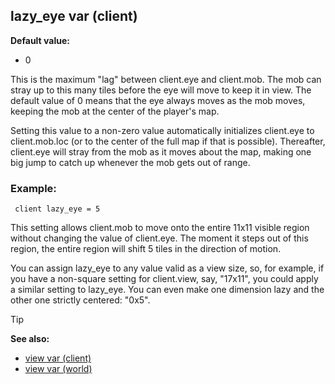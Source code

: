 ## lazy_eye var (client)

**Default value:**
+   0


This is the maximum \"lag\" between client.eye and client.mob.
The mob can stray up to this many tiles before the eye will move to keep
it in view. The default value of 0 means that the eye always moves as
the mob moves, keeping the mob at the center of the player\'s map.


Setting this value to a non-zero value automatically
initializes client.eye to client.mob.loc (or to the center of the full
map if that is possible). Thereafter, client.eye will stray from the mob
as it moves about the map, making one big jump to catch up whenever the
mob gets out of range.
### Example:

```
 client lazy_eye = 5 
```
 

This setting allows
client.mob to move onto the entire 11x11 visible region without changing
the value of client.eye. The moment it steps out of this region, the
entire region will shift 5 tiles in the direction of motion.


You can assign lazy_eye to any value valid as a view size, so,
for example, if you have a non-square setting for client.view, say,
\"17x11\", you could apply a similar setting to lazy_eye. You can even
make one dimension lazy and the other one strictly centered: \"0x5\".

> [!TIP] 
> **See also:**
> +   [view var (client)](/ref/client/var/view.md) 
> +   [view var (world)](/ref/world/var/view.md) <!-- -->